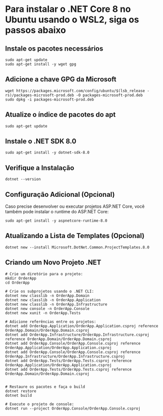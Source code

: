 # Para instalar o .NET Core 8 no Ubuntu usando o WSL2, siga os passos abaixo

## Instale os pacotes necessários

```shell
sudo apt-get update
sudo apt-get install -y wget gpg

```

## Adicione a chave GPG da Microsoft

```shell
wget https://packages.microsoft.com/config/ubuntu/$(lsb_release -rs)/packages-microsoft-prod.deb -O packages-microsoft-prod.deb
sudo dpkg -i packages-microsoft-prod.deb

```

## Atualize o índice de pacotes do apt

```shell
sudo apt-get update

```

## Instale o .NET SDK 8.0

```shell
sudo apt-get install -y dotnet-sdk-8.0

```

## Verifique a Instalação

```shell
dotnet --version
```

## Configuração Adicional (Opcional)

Caso precise desenvolver ou executar projetos ASP.NET Core, você também pode instalar o runtime do ASP.NET Core:

```shell
sudo apt-get install -y aspnetcore-runtime-8.0
```

## Atualizando a Lista de Templates (Opcional)

```shell
dotnet new --install Microsoft.DotNet.Common.ProjectTemplates.8.0
```

## Criando um Novo Projeto .NET

```shell
# Crie um diretório para o projeto:
mkdir OrderApp
cd OrderApp

# Crie os subprojetos usando o .NET CLI:
dotnet new classlib -n OrderApp.Domain
dotnet new classlib -n OrderApp.Application
dotnet new classlib -n OrderApp.Infrastructure
dotnet new console -n OrderApp.Console
dotnet new xunit -n OrderApp.Tests

# Adicione referências entre os projetos:
dotnet add OrderApp.Application/OrderApp.Application.csproj reference OrderApp.Domain/OrderApp.Domain.csproj
dotnet add OrderApp.Infrastructure/OrderApp.Infrastructure.csproj reference OrderApp.Domain/OrderApp.Domain.csproj
dotnet add OrderApp.Console/OrderApp.Console.csproj reference OrderApp.Application/OrderApp.Application.csproj
dotnet add OrderApp.Console/OrderApp.Console.csproj reference OrderApp.Infrastructure/OrderApp.Infrastructure.csproj
dotnet add OrderApp.Tests/OrderApp.Tests.csproj reference OrderApp.Application/OrderApp.Application.csproj
dotnet add OrderApp.Tests/OrderApp.Tests.csproj reference OrderApp.Domain/OrderApp.Domain.csproj


# Restaure os pacotes e faça o build
dotnet restore
dotnet build

# Execute o projeto de console:
dotnet run --project OrderApp.Console/OrderApp.Console.csproj


```